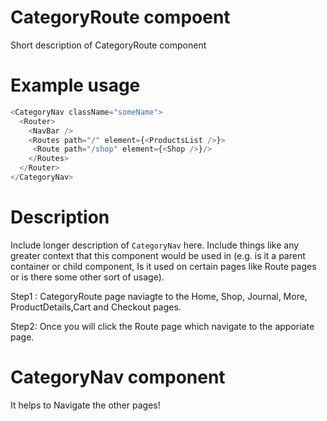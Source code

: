 # CategoryRoute compoent

Short description of CategoryRoute component

# Example usage

```js
<CategoryNav className="someName">
  <Router>
    <NavBar />
    <Routes path="/" element={<ProductsList />}>
     <Route path="/shop" element={<Shop />}/> 
    </Routes>
  </Router>
</CategoryNav>
```

# Description

Include longer description of `CategoryNav` here. Include things like any
greater context that this component would be used in (e.g. is it a parent
container or child component, Is it used on certain pages like Route pages or is
there some other sort of usage).

Step1 : CategoryRoute page naviagte to the Home, Shop, Journal, More, ProductDetails,Cart and Checkout pages.

Step2: Once you will click the Route page which navigate to the apporiate page.  

# CategoryNav component

It helps to Navigate the other pages!
